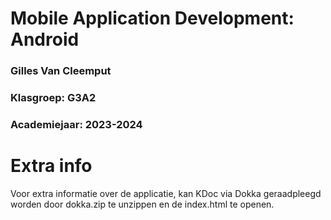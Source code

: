 # Mobile Application Development: Android

### Gilles Van Cleemput

### Klasgroep: G3A2

### Academiejaar: 2023-2024


# Extra info
Voor extra informatie over de applicatie, kan KDoc via Dokka geraadpleegd worden door dokka.zip te unzippen en de index.html te openen.


